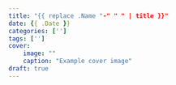 ```yaml
---
title: "{{ replace .Name "-" " " | title }}"
date: {{ .Date }}
categories: ['']
tags: ['']
cover:
    image: ""
    caption: "Example cover image"
draft: true
---
```


